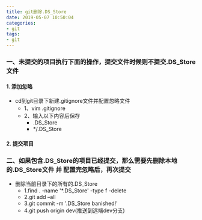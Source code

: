 ```yaml
---
title: git删除.DS_Store
date: 2019-05-07 10:50:04
categories:
- git
tags:
- git 
---
```


### 一、未提交的项目执行下面的操作，提交文件时候则不提交.DS_Store文件 
#### 1. 添加忽略 
* cd到git目录下新建.gitignore文件并配置忽略文件 
  * 1、vim .gitignore 
  * 2、输入以下内容后保存 
    * .DS_Store 
    * */.DS_Store 
#### 2. 提交项目

### 二、如果包含.DS_Store的项目已经提交，那么需要先删除本地的.DS_Store文件 并 配置完忽略后，再次提交

* 删除当前目录下的所有的.DS_Store 
  * 1.find . -name '*.DS_Store' -type f -delete 
  * 2.git add –all 
  * 3.git commit -m '.DS_Store banished!' 
  * 4.git push origin dev(推送到远端dev分支)


